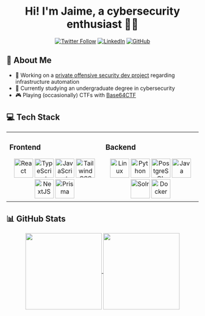 <div align="center">

# Hi! I'm Jaime, a cybersecurity enthusiast 👨‍💻

[![Twitter Follow](https://img.shields.io/twitter/follow/caveeroo?style=social)](https://twitter.com/caveeroo)
[![LinkedIn](https://img.shields.io/badge/linkedin-%230077B5.svg?&style=for-the-badge&logo=linkedin&logoColor=white)](https://linkedin.com/in/jaime-cavero-s%C3%A1nchez/)
[![GitHub](https://img.shields.io/badge/github-%2324292e.svg?&style=for-the-badge&logo=github&logoColor=white)](https://github.com/caveeroo)

</div>

## 🚀 About Me

- 🔭 Working on a [private offensive security dev project](https://github.com/caveeroo) regarding infrastructure automation
- 🌱 Currently studying an undergraduate degree in cybersecurity
- 🎮 Playing (occasionally) CTFs with [Base64CTF](https://base64ctf.com/)

## 💻 Tech Stack

<table>
<tr>
<td valign="top" width="50%">

### Frontend
<div align="center">
<img src="https://profilinator.rishav.dev/skills-assets/react-original-wordmark.svg" alt="React" height="50" />
<img src="https://profilinator.rishav.dev/skills-assets/typescript-original.svg" alt="TypeScript" height="50" />
<img src="https://profilinator.rishav.dev/skills-assets/javascript-original.svg" alt="JavaScript" height="50" />
<img src="https://profilinator.rishav.dev/skills-assets/tailwindcss.svg" alt="Tailwind CSS" height="50" />
<img src="https://profilinator.rishav.dev/skills-assets/nextjs.png" alt="NextJS" height="50" />
<img src="https://profilinator.rishav.dev/skills-assets/prisma.png" alt="Prisma" height="50" />
</div>

</td>
<td valign="top" width="50%">

### Backend
<div align="center">
<img src="https://profilinator.rishav.dev/skills-assets/linux-original.svg" alt="Linux" height="50" />
<img src="https://profilinator.rishav.dev/skills-assets/python-original.svg" alt="Python" height="50" />
<img src="https://profilinator.rishav.dev/skills-assets/postgresql-original-wordmark.svg" alt="PostgreSQL" height="50" />
<img src="https://profilinator.rishav.dev/skills-assets/java-original-wordmark.svg" alt="Java" height="50" />
<img src="https://profilinator.rishav.dev/skills-assets/apache_solr-icon.svg" alt="Solr" height="50" />
<img src="https://profilinator.rishav.dev/skills-assets/docker-original-wordmark.svg" alt="Docker" height="50" />
</div>
</td>
</tr>
</table>

## 📊 GitHub Stats

<div align="center">
<a href="https://github.com/caveeroo">
  <img height=200 align="center" src="https://readmestats-kjrs.vercel.app/api?username=caveeroo&show=prs_merged,prs_merged_percentage,include_all_commits&show_icons=true&theme=transparent" />
</a>
<a href="https://github.com/caveeroo">
  <img height=200 align="center" src="https://readmestats-kjrs.vercel.app/api/top-langs?username=caveeroo&hide=javascript,html,css,scss&theme=transparent&layout=compact&langs_count=6&card_width=360" />
</a>
</div>

